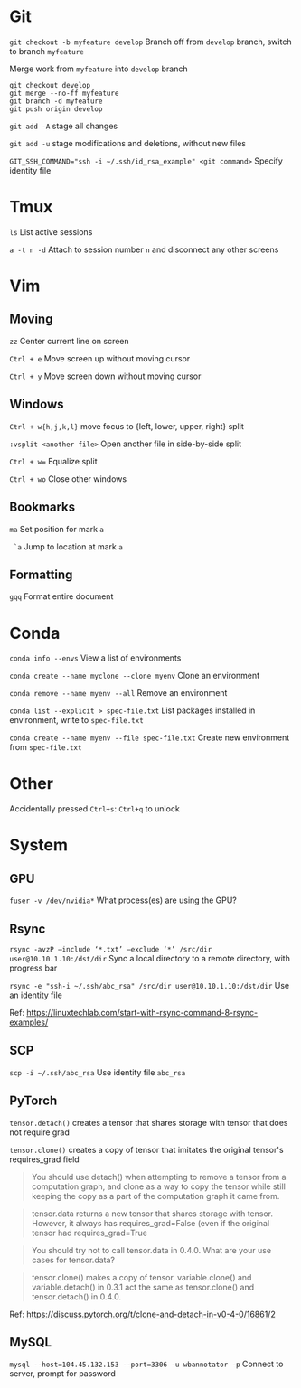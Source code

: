 # Git

`git checkout -b myfeature develop` Branch off from `develop` branch, switch to branch `myfeature`

Merge work from `myfeature` into `develop` branch
```
git checkout develop
git merge --no-ff myfeature
git branch -d myfeature
git push origin develop
```

`git add -A` stage all changes

`git add -u` stage modifications and deletions, without new files

`GIT_SSH_COMMAND="ssh -i ~/.ssh/id_rsa_example" <git command>` Specify identity file

# Tmux

`ls` List active sessions

`a -t n -d` Attach to session number `n` and disconnect any other screens

# Vim

## Moving

`zz` Center current line on screen

`Ctrl + e` Move screen up without moving cursor

`Ctrl + y` Move screen down without moving cursor

## Windows

`Ctrl + w{h,j,k,l}` move focus to {left, lower, upper, right} split

`:vsplit <another file>` Open another file in side-by-side split

`Ctrl + w=` Equalize split

`Ctrl + wo` Close other windows

## Bookmarks

`ma` Set position for mark `a`

`` `a`` Jump to location at mark `a`

## Formatting

`gqq` Format entire document

# Conda

`conda info --envs` View a list of environments

`conda create --name myclone --clone myenv` Clone an environment

`conda remove --name myenv --all` Remove an environment

`conda list --explicit > spec-file.txt` List packages installed in environment, write to `spec-file.txt`

`conda create --name myenv --file spec-file.txt` Create new environment from `spec-file.txt`

# Other

Accidentally pressed `Ctrl+s`: `Ctrl+q` to unlock

# System

## GPU

`fuser -v /dev/nvidia*` What process(es) are using the GPU?

## Rsync

`rsync -avzP –include ‘*.txt’ –exclude ‘*’ /src/dir user@10.10.1.10:/dst/dir` Sync a local directory to a remote directory, with progress bar

`rsync -e "ssh-i ~/.ssh/abc_rsa" /src/dir user@10.10.1.10:/dst/dir` Use an identity file

Ref: https://linuxtechlab.com/start-with-rsync-command-8-rsync-examples/

## SCP

`scp -i ~/.ssh/abc_rsa` Use identity file `abc_rsa`

## PyTorch

`tensor.detach()` creates a tensor that shares storage with tensor that does not require grad

`tensor.clone()` creates a copy of tensor that imitates the original tensor's requires_grad field

> You should use detach() when attempting to remove a tensor from a computation graph, and clone as a way to copy the tensor while still keeping the copy as a part of the computation graph it came from.

> tensor.data returns a new tensor that shares storage with tensor. However, it always has requires_grad=False (even if the original tensor had requires_grad=True

> You should try not to call tensor.data in 0.4.0. What are your use cases for tensor.data?

> tensor.clone() makes a copy of tensor. variable.clone() and variable.detach() in 0.3.1 act the same as tensor.clone() and tensor.detach() in 0.4.0.

Ref: https://discuss.pytorch.org/t/clone-and-detach-in-v0-4-0/16861/2

## MySQL

`mysql --host=104.45.132.153 --port=3306 -u wbannotator -p` Connect to server, prompt for password


